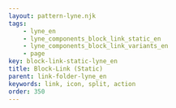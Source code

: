 ```yaml
---
layout: pattern-lyne.njk
tags: 
    - lyne_en
    - lyne_components_block_link_static_en
    - lyne_components_block_link_variants_en
    - page
key: block-link-static-lyne_en
title: Block-Link (Static)
parent: link-folder-lyne_en
keywords: link, icon, split, action
order: 350
---
```


